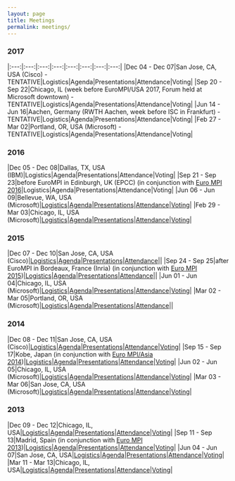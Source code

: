 ```yaml
---
layout: page
title: Meetings
permalink: meetings/
---
```


### 2017

|:---:|:---:|:---:|:---:|:---:|:---:|:---:|:---:|
|Dec 04 - Dec 07|San Jose, CA, USA (Cisco) - TENTATIVE|Logistics|Agenda|Presentations|Attendance|Voting|
|Sep 20 - Sep 22|Chicago, IL (week before EuroMPI/USA 2017, Forum held at Microsoft downtown) - TENTATIVE|Logistics|Agenda|Presentations|Attendance|Voting|
|Jun 14 - Jun 16|Aachen, Germany (RWTH Aachen, week before ISC in Frankfurt) - TENTATIVE|Logistics|Agenda|Presentations|Attendance|Voting|
|Feb 27 - Mar 02|Portland, OR, USA (Microsoft) - TENTATIVE|Logistics|Agenda|Presentations|Attendance|Voting|

### 2016

|Dec 05 - Dec 08|Dallas, TX, USA (IBM)|Logistics|Agenda|Presentations|Attendance|Voting|
|Sep 21 - Sep 23|before EuroMPI in Edinburgh, UK (EPCC) (in conjunction with [Euro MPI 2016](http://www.eurompi2016.ed.ac.uk/)|Logistics|Agenda|Presentations|Attendance|Voting|
|Jun 06 - Jun 09|Bellevue, WA, USA (Microsoft)|[Logistics](2016/06/logistics)|[Agenda](2016/06/agenda)|[Presentations](https://github.com/mpi-forum/mpi-forum.github.io/tree/master/slides/2016/06)|[Attendance](2016/06/attendance)|[Voting](2016/06/votes)|
|Feb 29 - Mar 03|Chicago, IL, USA (Microsoft)|[Logistics](2016/02/logistics)|[Agenda](2016/02/agenda)|[Presentations](https://github.com/mpi-forum/mpi-forum.github.io/tree/master/slides/2016/02)|[Attendance](2016/02/attendance)|[Voting](2016/02/votes)|

### 2015

|Dec 07 - Dec 10|San Jose, CA, USA (Cisco)|[Logistics](2015/12/logistics)|[Agenda](2015/12/agenda)|[Presentations](https://github.com/mpi-forum/mpi-forum.github.io/tree/master/slides/2015/12)|[Attendance](2015/12/attendance)||
|Sep 24 - Sep 25|after EuroMPI in Bordeaux, France (Inria) (in conjunction with [Euro MPI 2015](https://eurompi2015.bordeaux.inria.fr/))|[Logistics](2015/09/logistics)|[Agenda](2015/09/agenda)|[Presentations](https://github.com/mpi-forum/mpi-forum.github.io/tree/master/slides/2015/09)|[Attendance](2015/09/attendance)||
|Jun 01 - Jun 04|Chicago, IL, USA (Microsoft)|[Logistics](2015/06/logistics)|[Agenda](2015/06/agenda)|[Presentations](https://github.com/mpi-forum/mpi-forum.github.io/tree/master/slides/2015/06)|[Attendance](2015/06/attendance)|[Voting](2015/06/votes)|
|Mar 02 - Mar 05|Portland, OR, USA (Microsoft)|[Logistics](2015/03/logistics)|[Agenda](2015/03/agenda)|[Presentations](https://github.com/mpi-forum/mpi-forum.github.io/tree/master/slides/2015/03)|[Attendance](2015/03/attendance)||

### 2014

|Dec 08 - Dec 11|San Jose, CA, USA (Cisco)|[Logistics](2014/12/logistics)|[Agenda](2014/12/agenda)|[Presentations](https://github.com/mpi-forum/mpi-forum.github.io/tree/master/slides/2014/12)|[Attendance](2014/12/attendance)|[Voting](2014/12/votes)|
|Sep 15 - Sep 17|Kobe, Japan (in conjunction with [Euro MPI/Asia 2014](http://eurompi2014.org/))|[Logistics](2014/09/logistics)|[Agenda](2014/09/agenda)|[Presentations](https://github.com/mpi-forum/mpi-forum.github.io/tree/master/slides/2014/09)|[Attendance](2014/09/attendance)|[Voting](2014/09/votes)|
|Jun 02 - Jun 05|Chicago, IL, USA (Microsoft)|[Logistics](2014/06/logistics)|[Agenda](2014/06/agenda)|[Presentations](https://github.com/mpi-forum/mpi-forum.github.io/tree/master/slides/2014/06)|[Attendance](2014/06/attendance)|[Voting](2014/06/votes)|
|Mar 03 - Mar 06|San Jose, CA, USA (Microsoft)|[Logistics](2014/03/logistics)|[Agenda](2014/03/agenda)|[Presentations](https://github.com/mpi-forum/mpi-forum.github.io/tree/master/slides/2014/03)|[Attendance](2014/03/attendance)|[Voting](2014/03/votes)|

### 2013

|Dec 09 - Dec 12|Chicago, IL, USA|[Logistics](2013/12/logistics)|[Agenda](2013/12/agenda)|[Presentations](https://github.com/mpi-forum/mpi-forum.github.io/tree/master/slides/2013/12)|[Attendance](2013/12/attendance)|[Voting](2013/12/votes)|
|Sep 11 - Sep 13|Madrid, Spain (in conjunction with [Euro MPI 2013](http://www.eurompi2013.org/))|[Logistics](2013/09/logistics)|[Agenda](2013/09/agenda)|[Presentations](https://github.com/mpi-forum/mpi-forum.github.io/tree/master/slides/2013/09)|[Attendance](2013/09/attendance)|[Voting](2013/09/votes)|
|Jun 04 - Jun 07|San Jose, CA, USA|[Logistics](2013/06/logistics)|[Agenda](2013/06/agenda)|[Presentations](https://github.com/mpi-forum/mpi-forum.github.io/tree/master/slides/2013/06)|[Attendance](2013/06/attendance)|[Voting](2013/06/votes)|
|Mar 11 - Mar 13|Chicago, IL, USA|[Logistics](2013/03/logistics)|[Agenda](2013/03/agenda)|[Presentations](https://github.com/mpi-forum/mpi-forum.github.io/tree/master/slides/2013/03)|[Attendance](2013/03/attendance)|[Voting](2013/03/votes)|